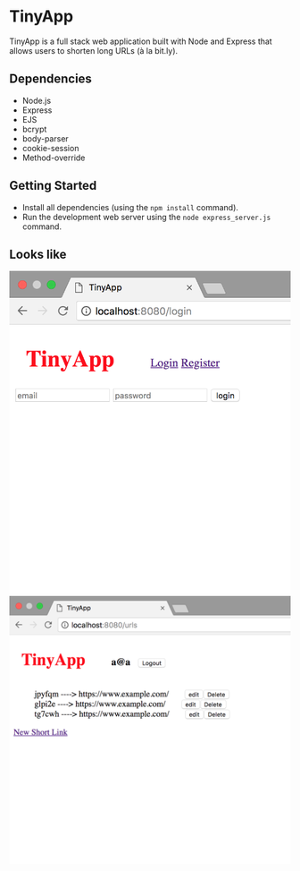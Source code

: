 # TinyApp

TinyApp is a full stack web application built with Node and Express that allows users to shorten long URLs (à la bit.ly).


## Dependencies

- Node.js
- Express
- EJS
- bcrypt
- body-parser
- cookie-session
- Method-override
## Getting Started

- Install all dependencies (using the `npm install` command).
- Run the development web server using the `node express_server.js` command.

## Looks like

!["cool app"](https://github.com/adncllng/TINYAPP/blob/master/docs/Screen%20Shot%202018-04-21%20at%2010.37.28%20PM.png?raw=true)
!["cool user page"](https://github.com/adncllng/TINYAPP/blob/master/docs/Screen%20Shot%202018-04-21%20at%2010.42.06%20PM.png?raw=true)